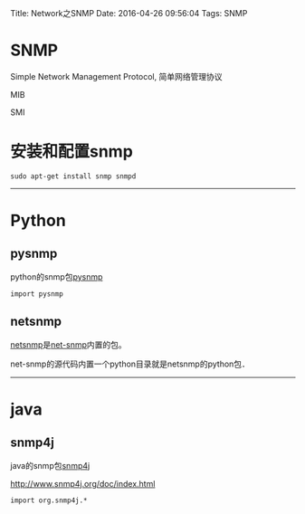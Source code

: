 Title: Network之SNMP
Date: 2016-04-26 09:56:04
Tags: SNMP



# SNMP

Simple Network Management Protocol, 简单网络管理协议

MIB

SMI

# 安装和配置snmp

    sudo apt-get install snmp snmpd

***

# Python

## pysnmp

python的snmp包[pysnmp](https://github.com/etingof/pysnmp)

    import pysnmp

## netsnmp

[netsnmp](http://net-snmp.sourceforge.net/wiki/index.php/Python_Bindings)是[net-snmp](http://www.net-snmp.org/)内置的包。

net-snmp的源代码内置一个python目录就是netsnmp的python包．


***

# java

## snmp4j

java的snmp包[snmp4j](http://www.snmp4j.org/)

<http://www.snmp4j.org/doc/index.html>

    import org.snmp4j.*
